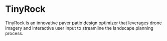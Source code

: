 # TinyRock
TinyRock is an innovative paver patio design optimizer that leverages drone imagery and interactive user input to streamline the landscape planning process.
